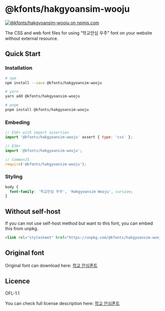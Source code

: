 # @kfonts/hakgyoansim-wooju

[![@kfonts/hakgyoansim-wooju on npmjs.com](https://img.shields.io/npm/v/%40kfonts%2Fhakgyoansim-wooju)](https://www.npmjs.com/package/@kfonts/hakgyoansim-wooju)

The CSS and web font files for using &OpenCurlyDoubleQuote;학교안심 우주&CloseCurlyDoubleQuote; font on your website without external resource.

## Quick Start

### Installation

```sh
# npm
npm install --save @kfonts/hakgyoansim-wooju

# yarn
yarn add @kfonts/hakgyoansim-wooju

# pnpm
pnpm install @kfonts/hakgyoansim-wooju
```

### Embeding

```js
// ES6+ with import assertion
import '@kfonts/hakgyoansim-wooju' assert { type: 'css' };

// ES6+
import '@kfonts/hakgyoansim-wooju';

// CommonJS
require('@kfonts/hakgyoansim-wooju');
```

### Styling

```css
body {
  font-family: '학교안심 우주', 'Hakgyoansim Wooju', cursive;
}
```

## Without self-host

If you can not use self-host method but want to this font, you can embed this from unpkg.

```html
<link rel="stylesheet" href="https://unpkg.com/@kfonts/hakgyoansim-wooju/index.css" />
```

## Original font

Original font can download here: [학교 안심폰트](https://copyright.keris.or.kr/wft/fntDwnld)

## Licence

OFL-1.1

You can check full license description here: [학교 안심폰트](https://copyright.keris.or.kr/wft/fntDwnld)
